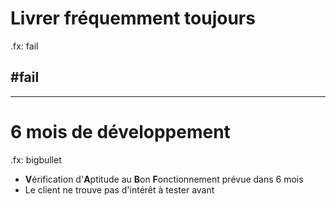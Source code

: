 # Livrer fréquemment toujours

.fx: fail

## #fail



---

# 6 mois de développement

.fx: bigbullet

* **V**érification d'**A**ptitude au **B**on **F**onctionnement prévue dans 6 mois
* Le client ne trouve pas d'intérêt à tester avant

